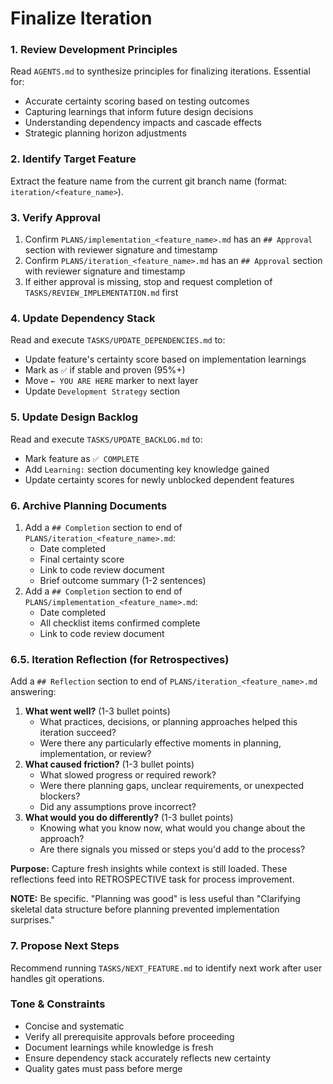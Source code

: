 # Finalize Iteration

### 1. Review Development Principles

Read `AGENTS.md` to synthesize principles for finalizing iterations. Essential for:
-   Accurate certainty scoring based on testing outcomes
-   Capturing learnings that inform future design decisions
-   Understanding dependency impacts and cascade effects
-   Strategic planning horizon adjustments

### 2. Identify Target Feature

Extract the feature name from the current git branch name (format: `iteration/<feature_name>`).

### 3. Verify Approval

1.  Confirm `PLANS/implementation_<feature_name>.md` has an `## Approval` section with reviewer signature and timestamp
2.  Confirm `PLANS/iteration_<feature_name>.md` has an `## Approval` section with reviewer signature and timestamp
3.  If either approval is missing, stop and request completion of `TASKS/REVIEW_IMPLEMENTATION.md` first

### 4. Update Dependency Stack

Read and execute `TASKS/UPDATE_DEPENDENCIES.md` to:
-   Update feature's certainty score based on implementation learnings
-   Mark as `✅` if stable and proven (95%+)
-   Move `← YOU ARE HERE` marker to next layer
-   Update `Development Strategy` section

### 5. Update Design Backlog

Read and execute `TASKS/UPDATE_BACKLOG.md` to:
-   Mark feature as `✅ COMPLETE`
-   Add `Learning:` section documenting key knowledge gained
-   Update certainty scores for newly unblocked dependent features

### 6. Archive Planning Documents

1.  Add a `## Completion` section to end of `PLANS/iteration_<feature_name>.md`:
    -   Date completed
    -   Final certainty score
    -   Link to code review document
    -   Brief outcome summary (1-2 sentences)
2.  Add a `## Completion` section to end of `PLANS/implementation_<feature_name>.md`:
    -   Date completed
    -   All checklist items confirmed complete
    -   Link to code review document

### 6.5. Iteration Reflection (for Retrospectives)

Add a `## Reflection` section to end of `PLANS/iteration_<feature_name>.md` answering:

1.  **What went well?** (1-3 bullet points)
    -   What practices, decisions, or planning approaches helped this iteration succeed?
    -   Were there any particularly effective moments in planning, implementation, or review?
2.  **What caused friction?** (1-3 bullet points)
    -   What slowed progress or required rework?
    -   Were there planning gaps, unclear requirements, or unexpected blockers?
    -   Did any assumptions prove incorrect?
3.  **What would you do differently?** (1-3 bullet points)
    -   Knowing what you know now, what would you change about the approach?
    -   Are there signals you missed or steps you'd add to the process?

**Purpose:** Capture fresh insights while context is still loaded. These reflections feed into RETROSPECTIVE task for process improvement.

**NOTE:** Be specific. "Planning was good" is less useful than "Clarifying skeletal data structure before planning prevented implementation surprises."

### 7. Propose Next Steps

Recommend running `TASKS/NEXT_FEATURE.md` to identify next work after user handles git operations.

### Tone & Constraints

-   Concise and systematic
-   Verify all prerequisite approvals before proceeding
-   Document learnings while knowledge is fresh
-   Ensure dependency stack accurately reflects new certainty
-   Quality gates must pass before merge
